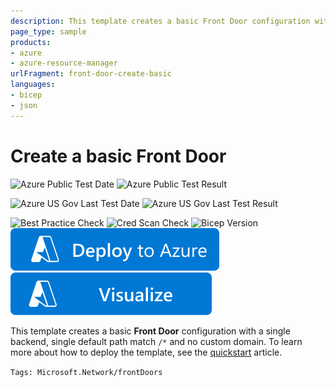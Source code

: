 ```yaml
---
description: This template creates a basic Front Door configuration with a single backend.
page_type: sample
products:
- azure
- azure-resource-manager
urlFragment: front-door-create-basic
languages:
- bicep
- json
---
```

# Create a basic Front Door

![Azure Public Test Date](https://azurequickstartsservice.blob.core.windows.net/badges/quickstarts/microsoft.network/front-door-create-basic/PublicLastTestDate.svg)
![Azure Public Test Result](https://azurequickstartsservice.blob.core.windows.net/badges/quickstarts/microsoft.network/front-door-create-basic/PublicDeployment.svg)

![Azure US Gov Last Test Date](https://azurequickstartsservice.blob.core.windows.net/badges/quickstarts/microsoft.network/front-door-create-basic/FairfaxLastTestDate.svg)
![Azure US Gov Last Test Result](https://azurequickstartsservice.blob.core.windows.net/badges/quickstarts/microsoft.network/front-door-create-basic/FairfaxDeployment.svg)

![Best Practice Check](https://azurequickstartsservice.blob.core.windows.net/badges/quickstarts/microsoft.network/front-door-create-basic/BestPracticeResult.svg)
![Cred Scan Check](https://azurequickstartsservice.blob.core.windows.net/badges/quickstarts/microsoft.network/front-door-create-basic/CredScanResult.svg)
![Bicep Version](https://azurequickstartsservice.blob.core.windows.net/badges/quickstarts/microsoft.network/front-door-create-basic/BicepVersion.svg)
[![Deploy To Azure](https://raw.githubusercontent.com/Azure/azure-quickstart-templates/master/1-CONTRIBUTION-GUIDE/images/deploytoazure.svg?sanitize=true)](https://portal.azure.com/#create/Microsoft.Template/uri/https%3A%2F%2Fraw.githubusercontent.com%2FAzure%2Fazure-quickstart-templates%2Fmaster%2Fquickstarts%2Fmicrosoft.network%2Ffront-door-create-basic%2Fazuredeploy.json)
[![Visualize](https://raw.githubusercontent.com/Azure/azure-quickstart-templates/master/1-CONTRIBUTION-GUIDE/images/visualizebutton.svg?sanitize=true)](http://armviz.io/#/?load=https%3A%2F%2Fraw.githubusercontent.com%2FAzure%2Fazure-quickstart-templates%2Fmaster%2Fquickstarts%2Fmicrosoft.network%2Ffront-door-create-basic%2Fazuredeploy.json)

This template creates a basic **Front Door** configuration with a single backend, single default path match `/*` and no custom domain. To learn more about how to deploy the template, see the [quickstart](https://learn.microsoft.com/azure/frontdoor/quickstart-create-front-door-template) article.

`Tags: Microsoft.Network/frontDoors`

